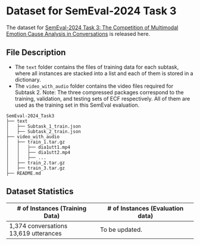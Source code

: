 

# Dataset for SemEval-2024 Task 3

The dataset for [SemEval-2024 Task 3: The Competition of Multimodal Emotion Cause Analysis in Conversations](https://nustm.github.io/SemEval-2024_ECAC/) is released here.



## File Description

- The `text` folder contains the files of training data for each subtask, where all instances are stacked into a list and each of them is stored in a dictionary.
- The `video_with_audio` folder contains the video files required for Subtask 2. Note: The three compressed packages correspond to the training, validation, and testing sets of ECF respectively. All of them are used as the training set in this SemEval evaluation.

```
SemEval-2024_Task3
├── text
│   ├── Subtask_1_train.json
│   ├── Subtask_2_train.json
├── video_with_audio
│   ├── train_1.tar.gz
│   │   ├── dia1utt1.mp4
│   │   ├── dia1utt2.mp4
│   │   ├── ...
│   ├── train_2.tar.gz
│   ├── train_3.tar.gz
├── README.md
```



## Dataset Statistics

| # of Instances (Training Data)            | # of Instances (Evaluation data) |
| ----------------------------------------- | -------------------------------- |
| 1,374 conversations <br>13,619 utterances | To be updated.                   |



